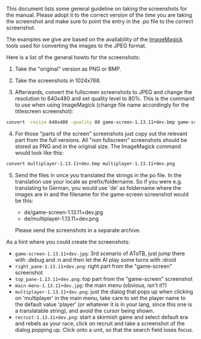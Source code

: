 This document lists some general guideline on taking the screenshots for the
manual. Please adopt it to the correct version of the time you are taking the
screenshot and make sure to point the entry in the .po file to the correct
screenshot.

The examples we give are based on the availability of the [ImageMagick](https://www.imagemagick.org/script/index.php) tools
used for converting the images to the JPEG format.


Here is a list of the general howto for the screenshots:

1) Take the "original" version as PNG or BMP.

2) Take the screenshots in 1024x768.

3) Afterwards, convert the fullscreen screenshots to JPEG and change the
resolution to 640x480 and set quality level to 80%. This is the command to use
when using ImageMagick (change file name accordingly for the titlescreen
screenshot):
```sh
convert -resize 640x480 -quality 80 game-screen-1.13.11+dev.bmp game-screen-1.13.11+dev.jpg
```

4) For those "parts of the screen" screenshots just copy out the relevant part
from the full versions. All "non fullscreen" screenshots should be stored as
PNG and in the original size. The ImageMagick command would look like this:
```sh
convert multiplayer-1.13.11+dev.bmp multiplayer-1.13.11+dev.png
```

5) Send the files in once you translated the strings in the po file. In the
translation use your locale as prefix/foldername. So if you were e.g. translating
to German, you would use 'de' as foldername where the images are in and the
filename for the game-screen screenshot would be this:
    * de/game-screen-1.13.11+dev.jpg
    * de/multiplayer-1.13.11+dev.png

    Please send the screenshots in a separate archive.


As a hint where you could create the screenshots:
* `game-screen-1.13.11+dev.jpg`: 3rd scenario of AToTB, just jump there with
  :debug and :n and then let the AI play some turns with :droid
* `right_pane-1.13.11+dev.png`: right part from the "game-screen" screenshot
* `top_pane-1.13.11+dev.png`: top part from the "game-screen" screenshot
* `main-menu-1.13.11+dev.jpg`: the main menu (obvious, isn't it?)
* `multiplayer-1.13.11+dev.png`: just the dialog that pops up when clicking on
  'multiplayer' in the main menu, take care to set the player name to the
  default value 'player' (or whatever it is in your lang, since this one is a
  translatable string), and avoid the cursor being shown.
* `recruit-1.13.11+dev.png`: start a skirmish game and select default era and
  rebels as your race, click on recruit and take a screenshot of the dialog
  popping up. Click onto a unit, so that the search field loses focus.
